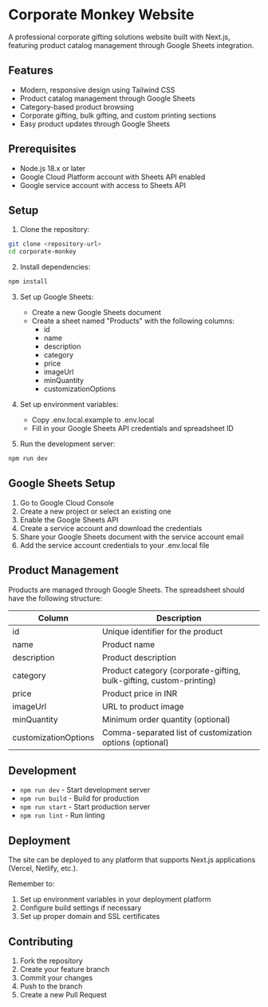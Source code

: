 # Corporate Monkey Website

A professional corporate gifting solutions website built with Next.js, featuring product catalog management through Google Sheets integration.

## Features

- Modern, responsive design using Tailwind CSS
- Product catalog management through Google Sheets
- Category-based product browsing
- Corporate gifting, bulk gifting, and custom printing sections
- Easy product updates through Google Sheets

## Prerequisites

- Node.js 18.x or later
- Google Cloud Platform account with Sheets API enabled
- Google service account with access to Sheets API

## Setup

1. Clone the repository:
```bash
git clone <repository-url>
cd corporate-monkey
```

2. Install dependencies:
```bash
npm install
```

3. Set up Google Sheets:
   - Create a new Google Sheets document
   - Create a sheet named "Products" with the following columns:
     - id
     - name
     - description
     - category
     - price
     - imageUrl
     - minQuantity
     - customizationOptions

4. Set up environment variables:
   - Copy .env.local.example to .env.local
   - Fill in your Google Sheets API credentials and spreadsheet ID

5. Run the development server:
```bash
npm run dev
```

## Google Sheets Setup

1. Go to Google Cloud Console
2. Create a new project or select an existing one
3. Enable the Google Sheets API
4. Create a service account and download the credentials
5. Share your Google Sheets document with the service account email
6. Add the service account credentials to your .env.local file

## Product Management

Products are managed through Google Sheets. The spreadsheet should have the following structure:

| Column | Description |
|--------|-------------|
| id | Unique identifier for the product |
| name | Product name |
| description | Product description |
| category | Product category (corporate-gifting, bulk-gifting, custom-printing) |
| price | Product price in INR |
| imageUrl | URL to product image |
| minQuantity | Minimum order quantity (optional) |
| customizationOptions | Comma-separated list of customization options (optional) |

## Development

- `npm run dev` - Start development server
- `npm run build` - Build for production
- `npm run start` - Start production server
- `npm run lint` - Run linting

## Deployment

The site can be deployed to any platform that supports Next.js applications (Vercel, Netlify, etc.).

Remember to:
1. Set up environment variables in your deployment platform
2. Configure build settings if necessary
3. Set up proper domain and SSL certificates

## Contributing

1. Fork the repository
2. Create your feature branch
3. Commit your changes
4. Push to the branch
5. Create a new Pull Request
